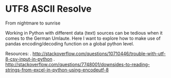 # UTF8 ASCII Resolve

From nightmare to sunrise

Working in Python with different data (text) sources can be tedious when it comes to the German Umlaute. Here I want to explore how to make use of pandas encoding/decoding function on a global python level.

Resources:
. http://stackoverflow.com/questions/10710446/trouble-with-utf-8-csv-input-in-python
. http://stackoverflow.com/questions/7748001/downsides-to-reading-strings-from-excel-in-python-using-encodeutf-8
